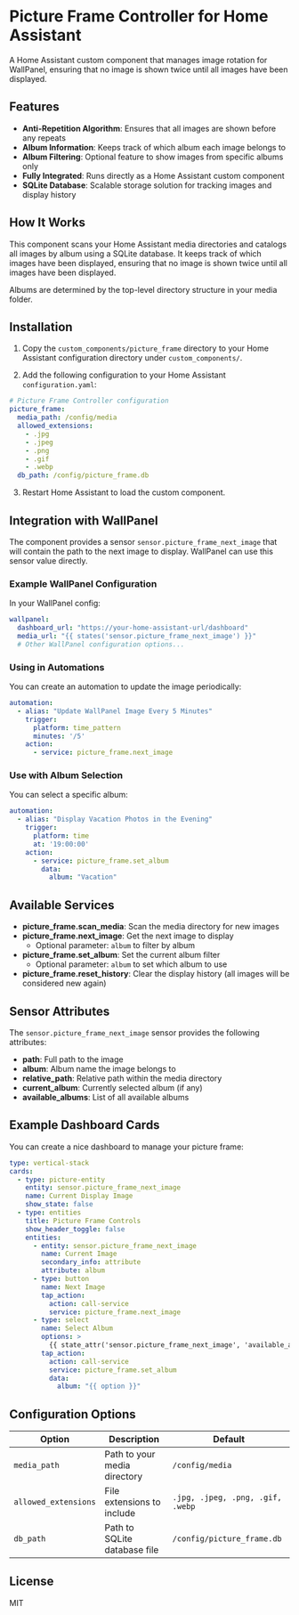 # Picture Frame Controller for Home Assistant

A Home Assistant custom component that manages image rotation for WallPanel, ensuring that no image is shown twice until all images have been displayed.

## Features

- **Anti-Repetition Algorithm**: Ensures that all images are shown before any repeats
- **Album Information**: Keeps track of which album each image belongs to
- **Album Filtering**: Optional feature to show images from specific albums only
- **Fully Integrated**: Runs directly as a Home Assistant custom component
- **SQLite Database**: Scalable storage solution for tracking images and display history

## How It Works

This component scans your Home Assistant media directories and catalogs all images by album using a SQLite database. It keeps track of which images have been displayed, ensuring that no image is shown twice until all images have been displayed.

Albums are determined by the top-level directory structure in your media folder.

## Installation

1. Copy the `custom_components/picture_frame` directory to your Home Assistant configuration directory under `custom_components/`.

2. Add the following configuration to your Home Assistant `configuration.yaml`:

```yaml
# Picture Frame Controller configuration
picture_frame:
  media_path: /config/media
  allowed_extensions:
    - .jpg
    - .jpeg
    - .png
    - .gif
    - .webp
  db_path: /config/picture_frame.db
```

3. Restart Home Assistant to load the custom component.

## Integration with WallPanel

The component provides a sensor `sensor.picture_frame_next_image` that will contain the path to the next image to display. WallPanel can use this sensor value directly.

### Example WallPanel Configuration

In your WallPanel config:

```yaml
wallpanel:
  dashboard_url: "https://your-home-assistant-url/dashboard"
  media_url: "{{ states('sensor.picture_frame_next_image') }}"
  # Other WallPanel configuration options...
```

### Using in Automations

You can create an automation to update the image periodically:

```yaml
automation:
  - alias: "Update WallPanel Image Every 5 Minutes"
    trigger:
      platform: time_pattern
      minutes: '/5'
    action:
      - service: picture_frame.next_image
```

### Use with Album Selection

You can select a specific album:

```yaml
automation:
  - alias: "Display Vacation Photos in the Evening"
    trigger:
      platform: time
      at: '19:00:00'
    action:
      - service: picture_frame.set_album
        data:
          album: "Vacation"
```

## Available Services

- **picture_frame.scan_media**: Scan the media directory for new images
- **picture_frame.next_image**: Get the next image to display
  - Optional parameter: `album` to filter by album
- **picture_frame.set_album**: Set the current album filter
  - Optional parameter: `album` to set which album to use
- **picture_frame.reset_history**: Clear the display history (all images will be considered new again)

## Sensor Attributes

The `sensor.picture_frame_next_image` sensor provides the following attributes:

- **path**: Full path to the image
- **album**: Album name the image belongs to
- **relative_path**: Relative path within the media directory
- **current_album**: Currently selected album (if any)
- **available_albums**: List of all available albums

## Example Dashboard Cards

You can create a nice dashboard to manage your picture frame:

```yaml
type: vertical-stack
cards:
  - type: picture-entity
    entity: sensor.picture_frame_next_image
    name: Current Display Image
    show_state: false
  - type: entities
    title: Picture Frame Controls
    show_header_toggle: false
    entities:
      - entity: sensor.picture_frame_next_image
        name: Current Image
        secondary_info: attribute
        attribute: album
      - type: button
        name: Next Image
        tap_action:
          action: call-service
          service: picture_frame.next_image
      - type: select
        name: Select Album
        options: >
          {{ state_attr('sensor.picture_frame_next_image', 'available_albums') }}
        tap_action:
          action: call-service
          service: picture_frame.set_album
          data:
            album: "{{ option }}"
```

## Configuration Options

| Option | Description | Default |
|--------|-------------|---------|
| `media_path` | Path to your media directory | `/config/media` |
| `allowed_extensions` | File extensions to include | `.jpg, .jpeg, .png, .gif, .webp` |
| `db_path` | Path to SQLite database file | `/config/picture_frame.db` |

## License

MIT